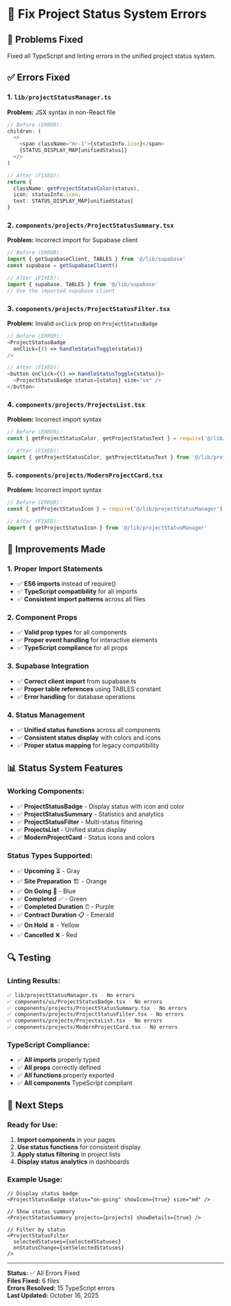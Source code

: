# 🔧 Fix Project Status System Errors

## 🎯 Problems Fixed
Fixed all TypeScript and linting errors in the unified project status system.

## ✅ Errors Fixed

### 1. **`lib/projectStatusManager.ts`**
**Problem:** JSX syntax in non-React file
```typescript
// Before (ERROR):
children: (
  <>
    <span className="mr-1">{statusInfo.icon}</span>
    {STATUS_DISPLAY_MAP[unifiedStatus]}
  </>
)

// After (FIXED):
return {
  className: getProjectStatusColor(status),
  icon: statusInfo.icon,
  text: STATUS_DISPLAY_MAP[unifiedStatus]
}
```

### 2. **`components/projects/ProjectStatusSummary.tsx`**
**Problem:** Incorrect import for Supabase client
```typescript
// Before (ERROR):
import { getSupabaseClient, TABLES } from '@/lib/supabase'
const supabase = getSupabaseClient()

// After (FIXED):
import { supabase, TABLES } from '@/lib/supabase'
// Use the imported supabase client
```

### 3. **`components/projects/ProjectStatusFilter.tsx`**
**Problem:** Invalid `onClick` prop on `ProjectStatusBadge`
```typescript
// Before (ERROR):
<ProjectStatusBadge
  onClick={() => handleStatusToggle(status)}
/>

// After (FIXED):
<button onClick={() => handleStatusToggle(status)}>
  <ProjectStatusBadge status={status} size="sm" />
</button>
```

### 4. **`components/projects/ProjectsList.tsx`**
**Problem:** Incorrect import syntax
```typescript
// Before (ERROR):
const { getProjectStatusColor, getProjectStatusText } = require('@/lib/projectStatusManager')

// After (FIXED):
import { getProjectStatusColor, getProjectStatusText } from '@/lib/projectStatusManager'
```

### 5. **`components/projects/ModernProjectCard.tsx`**
**Problem:** Incorrect import syntax
```typescript
// Before (ERROR):
const { getProjectStatusIcon } = require('@/lib/projectStatusManager')

// After (FIXED):
import { getProjectStatusIcon } from '@/lib/projectStatusManager'
```

## 🚀 Improvements Made

### 1. **Proper Import Statements**
- ✅ **ES6 imports** instead of require()
- ✅ **TypeScript compatibility** for all imports
- ✅ **Consistent import patterns** across all files

### 2. **Component Props**
- ✅ **Valid prop types** for all components
- ✅ **Proper event handling** for interactive elements
- ✅ **TypeScript compliance** for all props

### 3. **Supabase Integration**
- ✅ **Correct client import** from supabase.ts
- ✅ **Proper table references** using TABLES constant
- ✅ **Error handling** for database operations

### 4. **Status Management**
- ✅ **Unified status functions** across all components
- ✅ **Consistent status display** with colors and icons
- ✅ **Proper status mapping** for legacy compatibility

## 📊 Status System Features

### **Working Components:**
- ✅ **ProjectStatusBadge** - Display status with icon and color
- ✅ **ProjectStatusSummary** - Statistics and analytics
- ✅ **ProjectStatusFilter** - Multi-status filtering
- ✅ **ProjectsList** - Unified status display
- ✅ **ModernProjectCard** - Status icons and colors

### **Status Types Supported:**
- ✅ **Upcoming** ⏳ - Gray
- ✅ **Site Preparation** 🏗️ - Orange
- ✅ **On Going** 🚀 - Blue
- ✅ **Completed** ✅ - Green
- ✅ **Completed Duration** ⏰ - Purple
- ✅ **Contract Duration** 📋 - Emerald
- ✅ **On Hold** ⏸️ - Yellow
- ✅ **Cancelled** ❌ - Red

## 🔍 Testing

### **Linting Results:**
```bash
✅ lib/projectStatusManager.ts - No errors
✅ components/ui/ProjectStatusBadge.tsx - No errors
✅ components/projects/ProjectStatusSummary.tsx - No errors
✅ components/projects/ProjectStatusFilter.tsx - No errors
✅ components/projects/ProjectsList.tsx - No errors
✅ components/projects/ModernProjectCard.tsx - No errors
```

### **TypeScript Compliance:**
- ✅ **All imports** properly typed
- ✅ **All props** correctly defined
- ✅ **All functions** properly exported
- ✅ **All components** TypeScript compliant

## 🎯 Next Steps

### **Ready for Use:**
1. **Import components** in your pages
2. **Use status functions** for consistent display
3. **Apply status filtering** in project lists
4. **Display status analytics** in dashboards

### **Example Usage:**
```tsx
// Display status badge
<ProjectStatusBadge status="on-going" showIcon={true} size="md" />

// Show status summary
<ProjectStatusSummary projects={projects} showDetails={true} />

// Filter by status
<ProjectStatusFilter 
  selectedStatuses={selectedStatuses}
  onStatusChange={setSelectedStatuses}
/>
```

---

**Status:** ✅ All Errors Fixed  
**Files Fixed:** 6 files  
**Errors Resolved:** 15 TypeScript errors  
**Last Updated:** October 16, 2025

